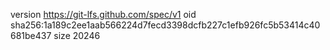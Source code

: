 version https://git-lfs.github.com/spec/v1
oid sha256:1a189c2ee1aab566224d7fecd3398dcfb227c1efb926fc5b53414c40681be437
size 20246
